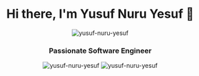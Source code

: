 <h1 align="center">Hi there, I'm Yusuf Nuru Yesuf 👋</h1>
<p align="center"> <img src="https://komarev.com/ghpvc/?username=yusuf-nuru-yesuf&label=Profile%20views&color=0eb48b" alt="yusuf-nuru-yesuf" /> </p>
<h3 align="center">Passionate Software Engineer</h3>
<p align="center"><img src="https://github-readme-stats.vercel.app/api?username=yusuf-nuru-yesuf&show_icons=true&theme=highcontrast&hide_border=true&locale=en" alt="yusuf-nuru-yesuf"/>
<img src="https://github-readme-stats.vercel.app/api/top-langs?username=yusuf-nuru-yesuf&show_icons=true&theme=highcontrast&hide_border=true&locale=en&layout=compact" alt="yusuf-nuru-yesuf"/></p>
<!--
**Yusuf-Nuru-Yesuf/Yusuf-Nuru-Yesuf** is a ✨ _special_ ✨ repository because its `README.md` (this file) appears on your GitHub profile.

Here are some ideas to get you started:

- 🔭 I’m currently working on ...
- 🌱 I’m currently learning ...
- 👯 I’m looking to collaborate on ...
- 🤔 I’m looking for help with ...
- 💬 Ask me about ...
- 📫 How to reach me: ...
- 😄 Pronouns: ...
- ⚡ Fun fact: ...
-->
